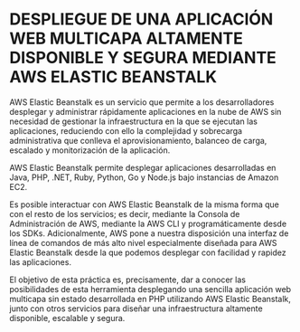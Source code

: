# DESPLIEGUE DE UNA APLICACIÓN WEB MULTICAPA ALTAMENTE DISPONIBLE Y SEGURA MEDIANTE AWS ELASTIC BEANSTALK

AWS Elastic Beanstalk es un servicio que permite a los desarrolladores desplegar y administrar rápidamente aplicaciones en la nube de AWS sin necesidad de gestionar la infraestructura en la que se ejecutan las aplicaciones, reduciendo con ello la complejidad y sobrecarga administrativa que conlleva el aprovisionamiento, balanceo de carga, escalado y monitorización de la aplicación.

AWS Elastic Beanstalk permite desplegar aplicaciones desarrolladas en Java, PHP, .NET, Ruby, Python, Go y Node.js bajo instancias de Amazon EC2.

Es posible interactuar con AWS Elastic Beanstalk de la misma forma que con el resto de los servicios; es decir, mediante la Consola de Administración de AWS, mediante la AWS CLI y programáticamente desde los SDKs. Adicionalmente, AWS pone a nuestra disposición una interfaz de línea de comandos de más alto nivel especialmente diseñada para AWS Elastic Beanstalk desde la que podemos desplegar con facilidad y rapidez las aplicaciones.

El objetivo de esta práctica es, precisamente, dar a conocer las posibilidades de esta herramienta desplegando una sencilla aplicación web multicapa sin estado desarrollada en PHP utilizando AWS Elastic Beanstalk, junto con otros servicios para diseñar una infraestructura altamente disponible, escalable y segura.

